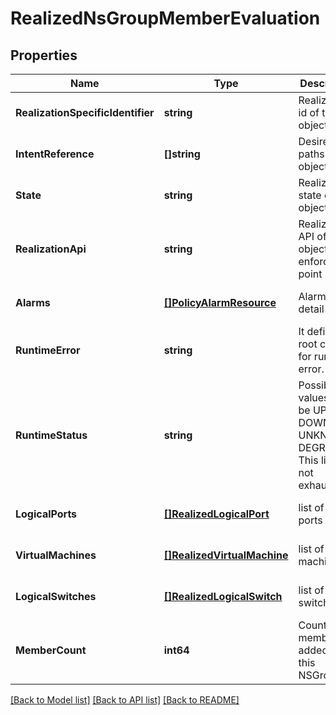 # RealizedNsGroupMemberEvaluation

## Properties
Name | Type | Description | Notes
------------ | ------------- | ------------- | -------------
**RealizationSpecificIdentifier** | **string** | Realization id of this object | [optional] [default to null]
**IntentReference** | **[]string** | Desire state paths of this object | [optional] [default to null]
**State** | **string** | Realization state of this object | [default to null]
**RealizationApi** | **string** | Realization API of this object on enforcement point | [optional] [default to null]
**Alarms** | [**[]PolicyAlarmResource**](PolicyAlarmResource.md) | Alarm info detail | [optional] [default to null]
**RuntimeError** | **string** | It define the root cause for runtime error.  | [optional] [default to null]
**RuntimeStatus** | **string** | Possible values could be UP, DOWN, UNKNOWN, DEGRADED This list is not exhaustive.  | [optional] [default to null]
**LogicalPorts** | [**[]RealizedLogicalPort**](RealizedLogicalPort.md) | list of logical ports | [optional] [default to null]
**VirtualMachines** | [**[]RealizedVirtualMachine**](RealizedVirtualMachine.md) | list of virtual machines | [optional] [default to null]
**LogicalSwitches** | [**[]RealizedLogicalSwitch**](RealizedLogicalSwitch.md) | list of logical switches | [optional] [default to null]
**MemberCount** | **int64** | Count of the members added to this NSGroup | [optional] [default to null]

[[Back to Model list]](../README.md#documentation-for-models) [[Back to API list]](../README.md#documentation-for-api-endpoints) [[Back to README]](../README.md)

